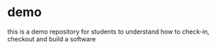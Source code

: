 # demo
this is a demo repository for students to understand how to check-in, checkout and build a software 
